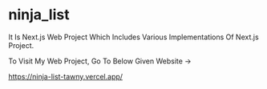 # ninja_list

It Is Next.js Web Project Which Includes Various Implementations Of Next.js Project.

To Visit My Web Project, Go To Below Given Website ->

https://ninja-list-tawny.vercel.app/
